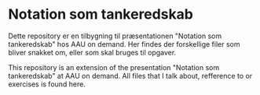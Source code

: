# Notation som tankeredskab
Dette repository er en tilbygning til præsentationen "Notation som tankeredskab" hos AAU on demand. Her findes der forskellige filer som bliver snakket om, eller som skal bruges til opgaver.

This repository is an extension of the presentation "Notation som tankeredskab" at AAU on demand. All files that I talk about, refference to or exercises is found here.